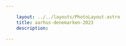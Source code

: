 ```yaml
---

    layout: ../../layouts/PhotoLayout.astro
    title: aarhus-denemarken-2023
    description:

---
```


